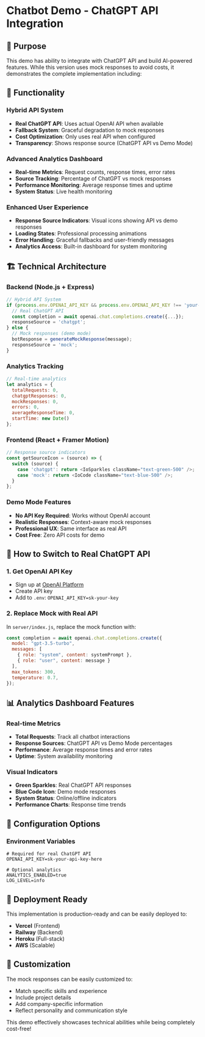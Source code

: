 # Chatbot Demo - ChatGPT API Integration

## 🎯 Purpose
This demo has ability to integrate with ChatGPT API and build AI-powered features. While this version uses mock responses to avoid costs, it demonstrates the complete implementation including:

## 🎯 **Functionality**

### **Hybrid API System**
- **Real ChatGPT API**: Uses actual OpenAI API when available
- **Fallback System**: Graceful degradation to mock responses
- **Cost Optimization**: Only uses real API when configured
- **Transparency**: Shows response source (ChatGPT API vs Demo Mode)

### **Advanced Analytics Dashboard**
- **Real-time Metrics**: Request counts, response times, error rates
- **Source Tracking**: Percentage of ChatGPT vs mock responses
- **Performance Monitoring**: Average response times and uptime
- **System Status**: Live health monitoring

### **Enhanced User Experience**
- **Response Source Indicators**: Visual icons showing API vs demo responses
- **Loading States**: Professional processing animations
- **Error Handling**: Graceful fallbacks and user-friendly messages
- **Analytics Access**: Built-in dashboard for system monitoring

## 🏗️ **Technical Architecture**

### **Backend (Node.js + Express)**
```javascript
// Hybrid API System
if (process.env.OPENAI_API_KEY && process.env.OPENAI_API_KEY !== 'your-openai-api-key-here') {
  // Real ChatGPT API
  const completion = await openai.chat.completions.create({...});
  responseSource = 'chatgpt';
} else {
  // Mock responses (demo mode)
  botResponse = generateMockResponse(message);
  responseSource = 'mock';
}
```

### **Analytics Tracking**
```javascript
// Real-time analytics
let analytics = {
  totalRequests: 0,
  chatgptResponses: 0,
  mockResponses: 0,
  errors: 0,
  averageResponseTime: 0,
  startTime: new Date()
};
```

### **Frontend (React + Framer Motion)**
```javascript
// Response source indicators
const getSourceIcon = (source) => {
  switch (source) {
    case 'chatgpt': return <IoSparkles className="text-green-500" />;
    case 'mock': return <IoCode className="text-blue-500" />;
  }
};
```

### **Demo Mode Features**
- **No API Key Required**: Works without OpenAI account
- **Realistic Responses**: Context-aware mock responses
- **Professional UX**: Same interface as real API
- **Cost Free**: Zero API costs for demo

## **🔄 How to Switch to Real ChatGPT API**

### 1. Get OpenAI API Key
- Sign up at [OpenAI Platform](https://platform.openai.com/)
- Create API key
- Add to `.env`: `OPENAI_API_KEY=sk-your-key`

### 2. Replace Mock with Real API
In `server/index.js`, replace the mock function with:

```javascript
const completion = await openai.chat.completions.create({
  model: "gpt-3.5-turbo",
  messages: [
    { role: "system", content: systemPrompt },
    { role: "user", content: message }
  ],
  max_tokens: 300,
  temperature: 0.7,
});
```

## 📊 **Analytics Dashboard Features**

### **Real-time Metrics**
- **Total Requests**: Track all chatbot interactions
- **Response Sources**: ChatGPT API vs Demo Mode percentages
- **Performance**: Average response times and error rates
- **Uptime**: System availability monitoring

### **Visual Indicators**
- **Green Sparkles**: Real ChatGPT API responses
- **Blue Code Icon**: Demo mode responses
- **System Status**: Online/offline indicators
- **Performance Charts**: Response time trends

## 🔧 **Configuration Options**

### **Environment Variables**
```env
# Required for real ChatGPT API
OPENAI_API_KEY=sk-your-api-key-here

# Optional analytics
ANALYTICS_ENABLED=true
LOG_LEVEL=info
```

## **🚀 Deployment Ready**

This implementation is production-ready and can be easily deployed to:
- **Vercel** (Frontend)
- **Railway** (Backend)
- **Heroku** (Full-stack)
- **AWS** (Scalable)

## 🔧 Customization

The mock responses can be easily customized to:
- Match specific skills and experience
- Include project details
- Add company-specific information
- Reflect personality and communication style

This demo effectively showcases technical abilities while being completely cost-free! 
